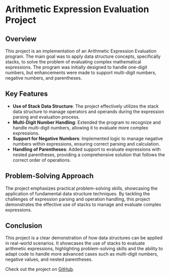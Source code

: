 # Arithmetic Expression Evaluation Project

## Overview
This project is an implementation of an Arithmetic Expression Evaluation program. The main goal was to apply data structure concepts, specifically stacks, to solve the problem of evaluating complex mathematical expressions. The program was initially designed to handle one-digit numbers, but enhancements were made to support multi-digit numbers, negative numbers, and parentheses.

## Key Features
- **Use of Stack Data Structure**: The project effectively utilizes the stack data structure to manage operators and operands during the expression parsing and evaluation process.
- **Multi-Digit Number Handling**: Extended the program to recognize and handle multi-digit numbers, allowing it to evaluate more complex expressions.
- **Support for Negative Numbers**: Implemented logic to manage negative numbers within expressions, ensuring correct parsing and calculation.
- **Handling of Parentheses**: Added support to evaluate expressions with nested parentheses, providing a comprehensive solution that follows the correct order of operations.

## Problem-Solving Approach
The project emphasizes practical problem-solving skills, showcasing the application of fundamental data structure techniques. By tackling the challenges of expression parsing and operation handling, this project demonstrates the effective use of stacks to manage and evaluate complex expressions.

## Conclusion
This project is a clear demonstration of how data structures can be applied in real-world scenarios. It showcases the use of stacks to evaluate arithmetic expressions, highlighting problem-solving skills and the ability to adapt code to handle more advanced cases such as multi-digit numbers, negative values, and nested parentheses.

Check out the project on [GitHub](your-github-link-here).


